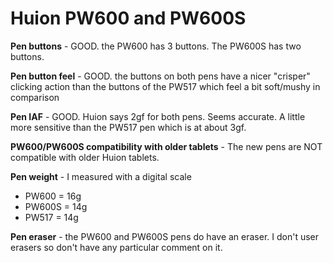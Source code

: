# Huion PW600 and PW600S

**Pen buttons** - GOOD. the PW600 has 3 buttons. The PW600S has two buttons.

**Pen button feel** - GOOD. the buttons on both pens have a nicer "crisper" clicking action than the buttons of the PW517 which feel a bit soft/mushy in comparison

**Pen IAF** - GOOD. Huion says 2gf for both pens. Seems accurate. A little more sensitive than the PW517 pen which is at about 3gf.

**PW600/PW600S compatibility with older tablets** - The new pens are NOT compatible with older Huion tablets.

**Pen weight** - I measured with a digital scale

* PW600 = 16g
* PW600S = 14g
* PW517 = 14g

**Pen eraser** - the PW600 and PW600S pens do have an eraser. I don't user erasers so don't have any particular comment on it.
